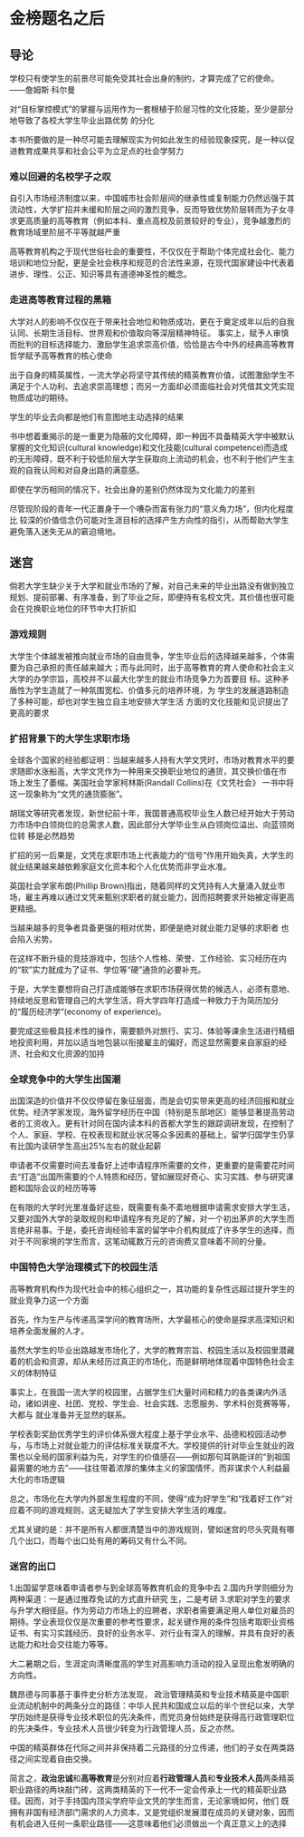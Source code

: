 # 金榜题名之后

## 导论

学校只有使学生的前景尽可能免受其社会出身的制约，才算完成了它的使命。
——詹姆斯·科尔曼

对“目标掌控模式”的掌握与运用作为一套根植于阶层习性的文化技能，至少是部分地导致了各校大学生毕业出路优势
的分化

本书所要做的是一种尽可能去理解现实为何如此发生的经验现象探究，是一种以促进教育成果共享和社会公平为立足点的社会学努力

### 难以回避的名校学子之叹

自引入市场经济制度以来，中国城市社会阶层间的继承性或复制能力仍然远强于其流动性，大学扩招并未缓和阶层之间的激烈竞争，反而导致优势阶层转而为子女寻求更高质量的高等教育（例如本科、重点高校及前景较好的专业），竞争越激烈的教育场域里阶层不平等就越严重

高等教育机构之于现代世俗社会的重要性，不仅仅在于帮助个体完成社会化、能力培训和地位分配，更是全社会秩序和规范的合法性来源，在现代国家建设中代表着进步、理性、公正、知识等具有道德神圣性的概念。

### 走进高等教育过程的黑箱

大学对人的影响不仅仅在于带来社会地位和物质成功，更在于奠定成年以后的自我认同、长期生活目标、世界观和价值取向等深层精神特征。
事实上，赋予人审慎而批判的目标选择能力、激励学生追求崇高价值，恰恰是古今中外的经典高等教育哲学赋予高等教育的核心使命

出于自身的精英属性，一流大学必将坚守其传统的精英教育价值，试图激励学生不满足于个人功利、去追求崇高理想；而另一方面却必须面临社会对凭借其文凭实现物质成功的期待。

学生的毕业去向都是他们有意图地主动选择的结果

书中想着重揭示的是一重更为隐蔽的文化障碍，即一种因不具备精英大学中被默认掌握的文化知识(cultural  knowledge)和文化技能(cultural  competence)而造成的无形障碍，既不利于较低阶层大学生获取向上流动的机会，也不利于他们产生主观的自我认同和对自身出路的满意感。

即使在学历相同的情况下，社会出身的差别仍然体现为文化能力的差别

尽管现阶段的青年一代正置身于一个嘈杂而富有张力的“意义角力场”，但内化程度比
较深的价值信念仍可能对生涯目标的选择产生方向性的指引，从而帮助大学生避免落入迷失无从的窘迫境地。

## 迷宫

倘若大学生缺少关于大学和就业市场的了解，对自己未来的毕业出路没有做到独立规划、提前部署、有序准备，到了毕业之际，即便持有名校文凭，其价值也很可能会在兑换职业地位的环节中大打折扣

### 游戏规则

大学生个体越发被推向就业市场的自由竞争，学生毕业后的选择越来越多，个体需要为自己承担的责任越来越大；而与此同时，出于高等教育的育人使命和社会主义
大学的办学宗旨，高校并不以最大化学生的就业市场竞争力为首要目
标。这种矛盾性为学生造就了一种氛围宽松、价值多元的培养环境，为
学生的发展道路制造了多种可能，却也对学生独立自主地安排大学生活
方面的文化技能和见识提出了更高的要求

### 扩招背景下的大学生求职市场

全球各个国家的经验都证明：当越来越多人持有大学文凭时，市场对教育水平的要求随即水涨船高，大学文凭作为一种用来交换职业地位的通货，其交换价值在市
场上发生了萎缩。美国社会学家柯林斯(Randall  Collins)在《文凭社会》
一书中将这一现象称为“文凭的通货膨胀”。

胡瑞文等研究者发现，新世纪前十年，我国普通高校毕业生人数已经开始大于劳动力市场中白领岗位的总需求人数，因此部分大学毕业生从白领岗位溢出、向蓝领岗位转
移是必然趋势

扩招的另一后果是，文凭在求职市场上代表能力的“信号”作用开始失真，大学生的就业结果越来越依赖家庭文化资本和个人化优势而非学业水准。

英国社会学家布朗(Phillip  Brown)指出，随着同样的文凭持有人大量涌入就业市场，雇主再难以通过文凭来甄别求职者的就业能力，因而招聘要求开始被定得更高更精细。

当越来越多的竞争者具备更强的相对优势，即便是绝对就业能力足够的求职者
也会陷入劣势。

在这样不断升级的竞技游戏中，包括个人性格、荣誉、工作经验、实习经历在内的“软”实力就成为了证书、学位等“硬”通货的必要补充。

于是，大学生要想将自己打造成能够在求职市场获得优势的候选人，必须有意地、持续地反思和管理自己的大学生活，将大学四年打造成一种致力于为简历加分的“履历经济学”(economy of experience)。

要完成这些极具技术性的操作，需要额外对旅行、实习、体验等课余生活进行精细地投资利用，并加以适当地包装以衔接雇主的偏好，而这显然需要来自家庭的经济、社会和文化资源的加持

### 全球竞争中的大学生出国潮

出国深造的价值并不仅仅停留在象征层面，而是会切实带来更高的经济回报和就业优势。经济学家发现，海外留学经历在中国（特别是东部地区）能够显著提高劳动者的工资收入。更有针对同在国内读本科的首都大学生的跟踪调研发现，在控制了个人、家庭、学校、在校表现和就业状况等众多因素的基础上，留学归国学生仍享有比国内读研学生高出25%左右的就业起薪

申请者不仅需要时间去准备好上述申请程序所需要的文件，更重要的是需要花时间去“打造”出国所需要的个人特质和经历，譬如展现好奇心、实习实践、参与研究课题和国际会议的经历等等

在有限的大学时光里准备好这些，既需要有条不紊地根据申请需求安排大学生活，又要对国外大学的录取规则和申请程序有充足的了解，对一个初出茅庐的大学生而言绝非易事。于是，委托咨询经验丰富的留学中介机构就成了许多学生的选择，而对于不同家境的学生而言，这笔动辄数万元的咨询费又意味着不同的分量。

### 中国特色大学治理模式下的校园生活

高等教育机构作为现代社会中的核心组织之一，其功能的复杂性远超过提升学生的就业竞争力这一个方面

首先，作为生产与传递高深学问的教育场所，大学最核心的使命是探求高深知识和培养全面发展的人才。

虽然大学生的毕业出路越发市场化了，大学的教育宗旨、校园生活以及校园里潜藏着的机会和资源，却从未经历过真正的市场化，而是鲜明地体现着中国特色社会主义的体制特征

事实上，在我国一流大学的校园里，占据学生们大量时间和精力的各类课内外活动，诸如讲座、社团、党校、学生会、社会实践、志愿服务、学术科创竞赛等等，大都与
就业准备并无显然的联系。

学校表彰奖励优秀学生的评价体系很大程度上基于学业水平、品德和校园活动参与，与市场上对就业能力的评估标准关联度不大。学校提供的针对毕业生就业的政策也以全局的国家利益为先，对学生的价值感召——例如那句耳熟能详的“到祖国最需要的地方去”——往往带着浓厚的集体主义的家国情怀，而非谋求个人利益最大化的市场逻辑

总之，市场化在大学内外部发生程度的不同，使得“成为好学生”和“找着好工作”对应着不同的游戏规则，这无疑加大了学生安排大学生活的难度。

尤其关键的是：并不是所有人都很清楚当中的游戏规则，譬如迷宫的尽头究竟有哪几个出口，而每个出口处有用的筹码又有什么不同。

### 迷宫的出口

1.出国留学意味着申请者参与到全球高等教育机会的竞争中去
2.国内升学则细分为两种渠道：一是通过推荐免试的方式直升研究
生，二是考研
3.求职对学生的要求与升学大相径庭。作为劳动力市场上的应聘者，求职者需要满足用人单位对雇员的期待。学业表现仅仅是次重要的参考性要求，起关键作用的条件包括考取职业资格证书、有实习实践经历、良好的业务水平、对行业有深入的理解，并具有良好的表达能力和社会交往能力等等。

大二暑期之后，生涯定向清晰度高的学生对高影响力活动的投入呈现出愈发明确的方向性。

魏昂德与同事基于事件史分析方法发现，
政治管理精英和专业技术精英是中国职业流动机制中的两条分立的路径：中华人民共和国成立以后的半个世纪以来，大学学历始终是获得专业技术职位的先决条件，而党员身份始终是获得高行政管理职位的先决条件，专业技术人员很少转变为行政管理人员，反之亦然。

中国的精英群体在代际之间并非保持着二元路径的分立传递，他们的子女在两类路径之间实现着自由交换。

简言之，**政治忠诚**和**高等教育**是分别对应着**行政管理人员**和**专业技术人员**两条精英职业路径的两块敲门砖，这两类精英的下一代不一定会传承上一代的精英职业路径。因而，对于手持国内顶尖学府毕业文凭的学生而言，无论家境如何，他们
既拥有非国有经济部门需求的人力资本，又是党组织发展潜在成员的关键对象，因而有机会进入任何一条职业路径——这意味着他们必须做出一个真正意义上的选择
